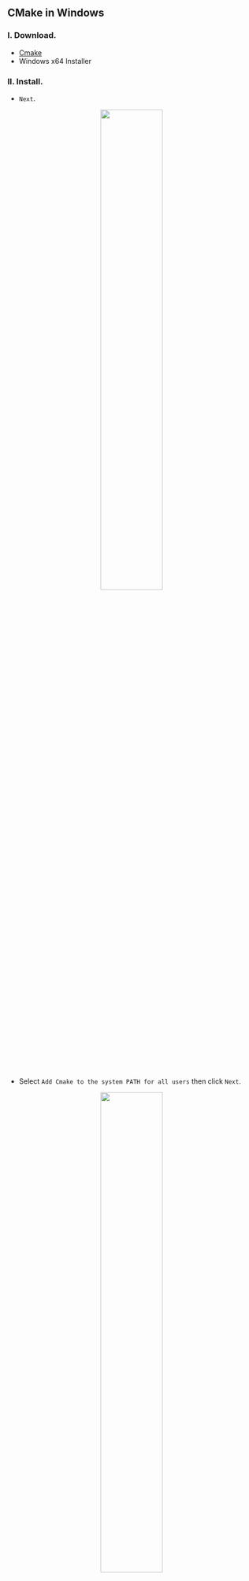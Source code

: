 ## CMake in Windows

### I. Download.

- [Cmake](https://cmake.org/download/)
- Windows x64 Installer

### II. Install.

- `Next`.

<p align="center">
  <img width="50%" height="50%" src="https://i.imgur.com/fnzAo8N.png">  
</p>

- Select `Add Cmake to the system PATH for all users` then click `Next`.

<p align="center">
  <img width="50%" height="50%" src="https://i.imgur.com/SHWfwLJ.png">  
</p>

- Install and Finish.
